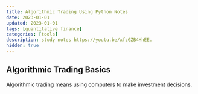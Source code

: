 ```yaml
---
title: Algorithmic Trading Using Python Notes
date: 2023-01-01
updated: 2023-01-01
tags: [quantitative finance]
categories: [tools]
description: study notes https://youtu.be/xfzGZB4HhEE.
hidden: true
---
```


## Algorithmic Trading Basics

Algorithmic trading means using computers to make investment decisions.
